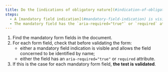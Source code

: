 ```yaml
---
title: Do the [indications of obligatory nature](#indication-of-obligatory-field) of the entry of the fields satisfy one of these conditions (except in particular cases)?
steps:
  - A [mandatory field indication](#mandatory-field-indication) is visible and allows you to identify the field concerned by name before validating the form.
  - The mandatory field has the `aria-required="true"` or `required` attribute prior to form validation.
---
```


1. Find the mandatory form fields in the document.
2. For each form field, check that before validating the form:
   - either a mandatory field indication is visible and allows the field concerned to be identified by name;
   - either the field has an `aria-required="true"` or `required` attribute.
3. If this is the case for each mandatory form field, **the test is validated**.
